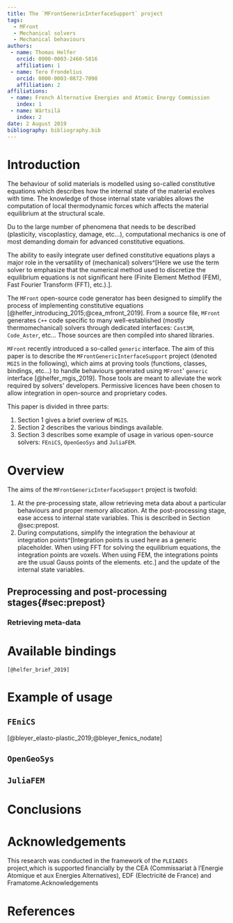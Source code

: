 ```yaml
---
title: The `MFrontGenericInterfaceSupport` project
tags:
  - MFront
  - Mechanical solvers
  - Mechanical behaviours
authors:
 - name: Thomas Helfer
   orcid: 0000-0003-2460-5816
   affiliation: 1
 - name: Tero Frondelius
   orcid: 0000-0003-0872-7098
   affiliation: 2
affiliations:
 - name: French Alternative Energies and Atomic Energy Commission
   index: 1
 - name: Wärtsilä
   index: 2
date: 2 August 2019
bibliography: bibliography.bib
---
```


<!--
pandoc -f markdown_strict --bibliography=bibliography.bib --filter pandoc-citeproc paper.md -o paper.pdf
-->

# Introduction

The behaviour of solid materials is modelled using so-called
constitutive equations which describes how the internal state of the
material evolves with time. The knowledge of those internal state
variables allows the computation of local thermodynamic forces which
affects the material equilibrium at the structural scale.

Du to the large number of phenomena that needs to be described
(plasticity, viscoplasticy, damage, etc...), computational mechanics is
one of most demanding domain for advanced constitutive equations.

The ability to easily integrate user defined constitutive equations
plays a major role in the versatility of (mechanical) solvers^[Here we
use the term solver to emphasize that the numerical method used to
discretize the equilibrium equations is not significant here (Finite
Element Method (FEM), Fast Fourier Transform (FFT), etc.).].

The `MFront` open-source code generator has been designed to simplify
the process of implementing constitutive equations
[@helfer_introducing_2015;@cea_mfront_2019]. From a source file,
`MFront` generates `C++` code specific to many well-established (mostly
thermomechanical) solvers through dedicated interfaces: `Cast3M`,
`Code_Aster`, etc... Those sources are then compiled into shared
libraries.

`MFront` recently introduced a so-called `generic` interface. The aim of
this paper is to describe the `MFrontGenericInterfaceSupport` project
(denoted `MGIS` in the following), which aims at proving tools (functions,
classes, bindings, etc…) to handle behaviours generated using `MFront`'
`generic` interface [@helfer_mgis_2019]. Those tools are meant to
alleviate the work required by solvers' developers. Permissive licences
have been chosen to allow integration in open-source and proprietary
codes.

This paper is divided in three parts:

1. Section 1 gives a brief overiew of `MGIS`.
2. Section 2 describes the various bindings available.
3. Section 3 describes some example of usage in various open-source
  solvers: `FEniCS`, `OpenGeoSys` and `JuliaFEM`.

# Overview

The aims of the `MFrontGenericInterfaceSupport` project is twofold:

1. At the pre-processing state, allow retrieving meta data about a
  particular behaviours and proper memory allocation. At the
  post-processing stage, ease access to internal state variables. This
  is described in Section @sec:prepost.
2. During computations, simplify the integration the behaviour at
  integration points^[Integration points is used here as a generic
  placeholder. When using FFT for solving the equilibrium equations, the
  integration points are voxels. When using FEM, the integrations points
  are the usual Gauss points of the elements. etc.] and the update of
  the internal state variables.

## Preprocessing and post-processing stages{#sec:prepost}

### Retrieving meta-data

# Available bindings

`[@helfer_brief_2019]`


# Example of usage

## `FEniCS`

[@bleyer_elasto-plastic_2019;@bleyer_fenics_nodate]

## `OpenGeoSys`

## `JuliaFEM`

# Conclusions


# Acknowledgements

This research was conducted in the framework of the `PLEIADES`
project,which is supported financially by the CEA (Commissariat à
l’Energie Atomique et aux Energies Alternatives), EDF (Electricité de
France) and Framatome.Acknowledgements

# References